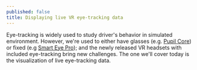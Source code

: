 ```yaml
---
published: false
title: Displaying live VR eye-tracking data
---
```

Eye-tracking is widely used to study driver's behavior in simulated environment. However, we're used to either have glasses (e.g. [Pupil Core](https://pupil-labs.com/products/core/)) or fixed (e.g [Smart Eye Pro](https://smarteye.se/research-instruments/se-pro/)); and the newly released VR headsets with included eye-tracking bring new challenges. The one we'll cover today is the visualization of live eye-tracking data.